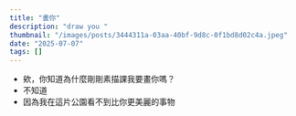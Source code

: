 ```yaml
---
title: "畫你"
description: "draw you "
thumbnail: "/images/posts/3444311a-03aa-40bf-9d8c-0f1bd8d02c4a.jpeg"
date: "2025-07-07"
tags: []
---
```

- 欸，你知道為什麼剛剛素描課我要畫你嗎？
- 不知道
- 因為我在這片公園看不到比你更美麗的事物
